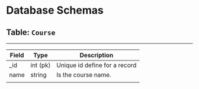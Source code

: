 # Database Schemas


## Table: `Course`

___

| Field | Type     | Description                   |
|-------|----------|-------------------------------|
| _id   | int (pk) | Unique id define for a record |
| name  | string   | Is the course name.           |
|       |          |                               |